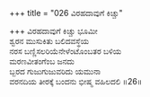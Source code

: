 +++
title = "026 ವಿರಹದಾವುಗೆ ಕಿಚ್ಚು"

+++
ವಿರಹದಾವುಗೆ ಕಿಚ್ಚು ಭೂಮೀ  
ಶ್ವರನ ಮುಸುಕಿತು ಬಲಿದವಸ್ಥೆಯ  
ನರಸ ಬಣ್ಣಿಸಲರಿಯೆನೇಳೆಂಟೊಂಬತರ ಬಳಿಯ  
ಮರಣವೀತಂಗೆಂಬ ಜನದು  
ಬ್ಬರದ ಗುಜುಗುಜುವರಿದು ಯಮುನಾ  
ವರನದಿಯ ತೀರಕ್ಕೆ ಬಂದನು ಭೀಷ್ಮ ವಹಿಲದಲಿ      ॥26॥